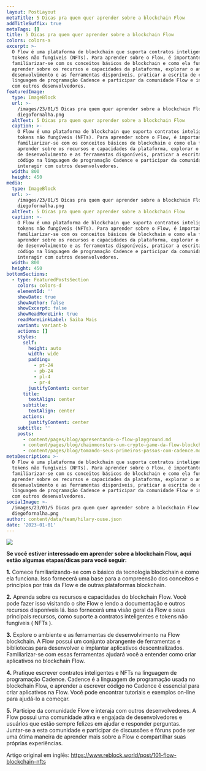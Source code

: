 ```yaml
---
layout: PostLayout
metaTitle: 5 Dicas pra quem quer aprender sobre a blockchain Flow
addTitleSuffix: true
metaTags: []
title: 5 Dicas pra quem quer aprender sobre a blockchain Flow
colors: colors-a
excerpt: >-
  O Flow é uma plataforma de blockchain que suporta contratos inteligentes e
  tokens não fungíveis (NFTs). Para aprender sobre o Flow, é importante
  familiarizar-se com os conceitos básicos de blockchain e como ela funciona,
  aprender sobre os recursos e capacidades da plataforma, explorar o ambiente de
  desenvolvimento e as ferramentas disponíveis, praticar a escrita de código na
  linguagem de programação Cadence e participar da comunidade Flow e interagir
  com outros desenvolvedores.
featuredImage:
  type: ImageBlock
  url: >-
    /images/23/01/5 Dicas pra quem quer aprender sobre a blockchain Flow
    diegofornalha.png
  altText: 5 Dicas pra quem quer aprender sobre a blockchain Flow
  caption: >-
    O Flow é uma plataforma de blockchain que suporta contratos inteligentes e
    tokens não fungíveis (NFTs). Para aprender sobre o Flow, é importante
    familiarizar-se com os conceitos básicos de blockchain e como ela funciona,
    aprender sobre os recursos e capacidades da plataforma, explorar o ambiente
    de desenvolvimento e as ferramentas disponíveis, praticar a escrita de
    código na linguagem de programação Cadence e participar da comunidade Flow e
    interagir com outros desenvolvedores.
  width: 800
  height: 450
media:
  type: ImageBlock
  url: >-
    /images/23/01/5 Dicas pra quem quer aprender sobre a blockchain Flow
    diegofornalha.png
  altText: 5 Dicas pra quem quer aprender sobre a blockchain Flow
  caption: >-
    O Flow é uma plataforma de blockchain que suporta contratos inteligentes e
    tokens não fungíveis (NFTs). Para aprender sobre o Flow, é importante
    familiarizar-se com os conceitos básicos de blockchain e como ela funciona,
    aprender sobre os recursos e capacidades da plataforma, explorar o ambiente
    de desenvolvimento e as ferramentas disponíveis, praticar a escrita de
    código na linguagem de programação Cadence e participar da comunidade Flow e
    interagir com outros desenvolvedores.
  width: 800
  height: 450
bottomSections:
  - type: FeaturedPostsSection
    colors: colors-d
    elementId: ''
    showDate: true
    showAuthor: false
    showExcerpt: false
    showReadMoreLink: true
    readMoreLinkLabel: Saiba Mais
    variant: variant-b
    actions: []
    styles:
      self:
        height: auto
        width: wide
        padding:
          - pt-24
          - pb-24
          - pl-4
          - pr-4
        justifyContent: center
      title:
        textAlign: center
      subtitle:
        textAlign: center
      actions:
        justifyContent: center
    subtitle: ''
    posts:
      - content/pages/blog/apresentando-o-flow-playground.md
      - content/pages/blog/chainmonsters-um-crypto-game-da-flow-blockchain.md
      - content/pages/blog/tomando-seus-primeiros-passos-com-cadence.md
metaDescription: >-
  O Flow é uma plataforma de blockchain que suporta contratos inteligentes e
  tokens não fungíveis (NFTs). Para aprender sobre o Flow, é importante
  familiarizar-se com os conceitos básicos de blockchain e como ela funciona,
  aprender sobre os recursos e capacidades da plataforma, explorar o ambiente de
  desenvolvimento e as ferramentas disponíveis, praticar a escrita de código na
  linguagem de programação Cadence e participar da comunidade Flow e interagir
  com outros desenvolvedores.
socialImage: >-
  /images/23/01/5 Dicas pra quem quer aprender sobre a blockchain Flow
  diegofornalha.png
author: content/data/team/hilary-ouse.json
date: '2023-01-01'
---
```

[![](https://static.wixstatic.com/media/704318ee9be94acabf28919a734951b8.jpg/v1/fill/w\_740%2Ch\_494%2Cal_c%2Cq\_85%2Cusm\_0.66\_1.00\_0.01%2Cenc_auto/704318ee9be94acabf28919a734951b8.jpg)](https://static.wixstatic.com/media/704318ee9be94acabf28919a734951b8.jpg/v1/fill/w\_740%2Ch\_494%2Cal_c%2Cq\_85%2Cusm\_0.66\_1.00\_0.01%2Cenc_auto/704318ee9be94acabf28919a734951b8.jpg)

**Se você estiver interessado em aprender sobre a blockchain Flow, aqui estão algumas etapas/dicas para você seguir:**

**1.** Comece familiarizando-se com o básico da tecnologia blockchain e como ela funciona. Isso fornecerá uma base para a compreensão dos conceitos e princípios por trás da Flow e de outras plataformas blockchain.

**2.** Aprenda sobre os recursos e capacidades do blockchain Flow. Você pode fazer isso visitando o site Flow e lendo a documentação e outros recursos disponíveis lá. Isso fornecerá uma visão geral da Flow e seus principais recursos, como suporte a contratos inteligentes e tokens não fungíveis ( NFTs ).

**3.** Explore o ambiente e as ferramentas de desenvolvimento na Flow blockchain. A Flow possui um conjunto abrangente de ferramentas e bibliotecas para desenvolver e implantar aplicativos descentralizados. Familiarizar-se com essas ferramentas ajudará você a entender como criar aplicativos no blockchain Flow.

**4.** Pratique escrever contratos inteligentes e NFTs na linguagem de programação Cadence. Cadence é a linguagem de programação usada no blockchain Flow, e aprender a escrever código no Cadence é essencial para criar aplicativos na Flow. Você pode encontrar tutoriais e exemplos on-line para ajudá-lo a começar.

**5.** Participe da comunidade Flow e interaja com outros desenvolvedores. A Flow possui uma comunidade ativa e engajada de desenvolvedores e usuários que estão sempre felizes em ajudar e responder perguntas. Juntar-se a esta comunidade e participar de discussões e fóruns pode ser uma ótima maneira de aprender mais sobre a Flow e compartilhar suas próprias experiências.

Artigo original em inglês:
<https://www.reblock.world/post/101-flow-blockchain-nfts>

